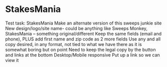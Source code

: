 # StakesMania
Test task: StakesMania
Make an alternate version of this sweeps junkie site
New design/logo/site name- could be anything like Sweeps Monkey, StakesMania – something original/different
Keep the same fields (email and phone), PLUS add first name and zip code as 2 more fields
Use any and all copy desired, in any format, not tied to what we have there as it is somewhat boring but on point
Need to keep the legal copy by the button and links at the bottom
Desktop/Mobile responsive
Put up a link so we can view it
